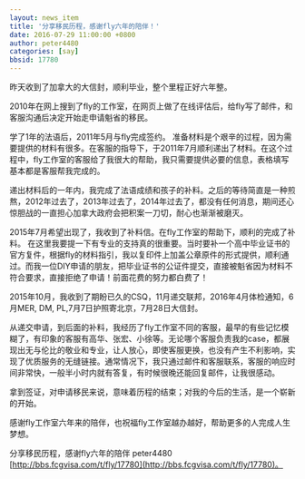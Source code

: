 ```yaml
---
layout: news_item
title: '分享移民历程，感谢fly六年的陪伴！'
date: 2016-07-29 11:00:00 +0800
author: peter4480
categories: [say]
bbsid: 17780
---
```


昨天收到了加拿大的大信封，顺利毕业，整个里程正好六年整。

2010年在网上搜到了fly的工作室，在网页上做了在线评估后，给fly写了邮件，和客服沟通后决定开始走申请魁省的移民。 

学了1年的法语后，2011年5月与fly完成签约。 准备材料是个艰辛的过程，因为需要提供的材料有很多。在客服的指导下，于2011年7月顺利递出了材料。在这个过程中，fly工作室的客服给了我很大的帮助，我只需要提供必要的信息，表格填写基本都是客服帮我完成的。 

递出材料后的一年内，我完成了法语成绩和孩子的补料。之后的等待简直是一种煎熬，2012年过去了，2013年过去了，2014年过去了，都没有任何消息，期间还心惊胆战的一直担心加拿大政府会把积案一刀切，耐心也渐渐被磨灭。 

2015年7月希望出现了，我收到了补料信。在fly工作室的帮助下，顺利的完成了补料。 在这里我要提一下有专业的支持真的很重要。当时要补一个高中毕业证书的官方复件，根据fly的材料指引，我以复印件上加盖公章原件的形式提供，顺利通过。而我一位DIY申请的朋友，把毕业证书的公证件提交，直接被魁省因为材料不符合要求，直接拒绝了申请！前面花费的努力都白费了！

2015年10月，我收到了期盼已久的CSQ，11月递交联邦，2016年4月体检通知，6月MER, DM, PL,7月7日护照寄北京，7月28日大信封。

从递交申请，到后面的补料，我经历了fly工作室不同的客服，最早的有些记忆模糊了，有印象的客服有高华、张宏、小徐等。无论哪个客服负责我的case，都展现出无与伦比的敬业和专业，让人放心，即使客服更换，也没有产生不利影响，实现了优质服务的无缝链接。通常情况下，我只通过邮件和客服联系，客服的响应时间非常快，一般半小时内就有答复，有时候很晚还能回复邮件，让我很感动。

拿到签证，对申请移民来说，意味着历程的结束；对我的今后的生活，是一个崭新的开始。

感谢fly工作室六年来的陪伴，也祝福fly工作室越办越好，帮助更多的人完成人生梦想。

分享移民历程，感谢fly六年的陪伴 peter4480 [http://bbs.fcgvisa.com/t/fly/17780](http://bbs.fcgvisa.com/t/fly/17780)。